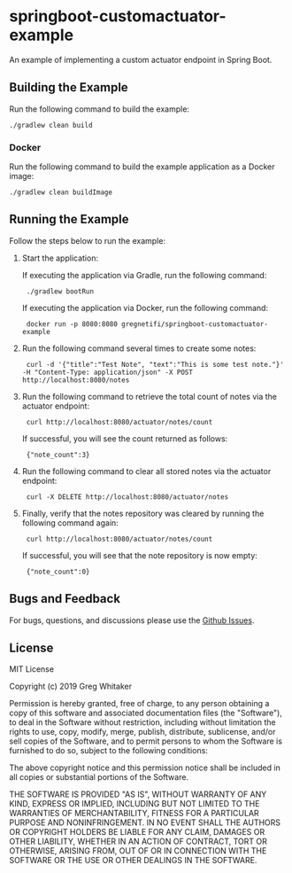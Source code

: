 # springboot-customactuator-example
An example of implementing a custom actuator endpoint in Spring Boot.

## Building the Example
Run the following command to build the example:

    ./gradlew clean build
    
### Docker
Run the following command to build the example application as a Docker image:

    ./gradlew clean buildImage
    
## Running the Example
Follow the steps below to run the example:

1. Start the application:

    If executing the application via Gradle, run the following command:

        ./gradlew bootRun
        
    If executing the application via Docker, run the following command:
    
        docker run -p 8080:8080 gregnetifi/springboot-customactuator-example
        
2. Run the following command several times to create some notes:

        curl -d '{"title":"Test Note", "text":"This is some test note."}' -H "Content-Type: application/json" -X POST http://localhost:8080/notes

3. Run the following command to retrieve the total count of notes via the actuator endpoint:

        curl http://localhost:8080/actuator/notes/count
        
    If successful, you will see the count returned as follows:
    
        {"note_count":3}

4. Run the following command to clear all stored notes via the actuator endpoint:

        curl -X DELETE http://localhost:8080/actuator/notes
        
5. Finally, verify that the notes repository was cleared by running the following command again:

        curl http://localhost:8080/actuator/notes/count
        
    If successful, you will see that the note repository is now empty:

        {"note_count":0}

## Bugs and Feedback
For bugs, questions, and discussions please use the [Github Issues](https://github.com/gregwhitaker/springboot-customactuator-example/issues).

## License
MIT License

Copyright (c) 2019 Greg Whitaker

Permission is hereby granted, free of charge, to any person obtaining a copy
of this software and associated documentation files (the "Software"), to deal
in the Software without restriction, including without limitation the rights
to use, copy, modify, merge, publish, distribute, sublicense, and/or sell
copies of the Software, and to permit persons to whom the Software is
furnished to do so, subject to the following conditions:

The above copyright notice and this permission notice shall be included in all
copies or substantial portions of the Software.

THE SOFTWARE IS PROVIDED "AS IS", WITHOUT WARRANTY OF ANY KIND, EXPRESS OR
IMPLIED, INCLUDING BUT NOT LIMITED TO THE WARRANTIES OF MERCHANTABILITY,
FITNESS FOR A PARTICULAR PURPOSE AND NONINFRINGEMENT. IN NO EVENT SHALL THE
AUTHORS OR COPYRIGHT HOLDERS BE LIABLE FOR ANY CLAIM, DAMAGES OR OTHER
LIABILITY, WHETHER IN AN ACTION OF CONTRACT, TORT OR OTHERWISE, ARISING FROM,
OUT OF OR IN CONNECTION WITH THE SOFTWARE OR THE USE OR OTHER DEALINGS IN THE
SOFTWARE.